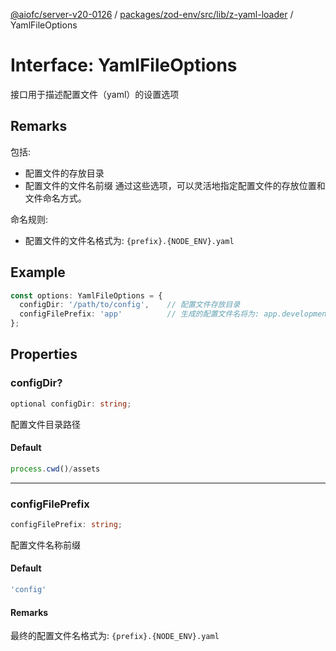 [@aiofc/server-v20-0126](../../../../../../index.md) / [packages/zod-env/src/lib/z-yaml-loader](../index.md) / YamlFileOptions

# Interface: YamlFileOptions

接口用于描述配置文件（yaml）的设置选项

## Remarks

包括:
- 配置文件的存放目录
- 配置文件的文件名前缀
通过这些选项，可以灵活地指定配置文件的存放位置和文件命名方式。

命名规则:
- 配置文件的文件名格式为: `{prefix}.{NODE_ENV}.yaml`

## Example

```typescript
const options: YamlFileOptions = {
  configDir: '/path/to/config',    // 配置文件存放目录
  configFilePrefix: 'app'          // 生成的配置文件名将为: app.development.yaml
};
```

## Properties

### configDir?

```ts
optional configDir: string;
```

配置文件目录路径

#### Default

```ts
process.cwd()/assets
```

***

### configFilePrefix

```ts
configFilePrefix: string;
```

配置文件名称前缀

#### Default

```ts
'config'
```

#### Remarks

最终的配置文件名格式为: `{prefix}.{NODE_ENV}.yaml`
